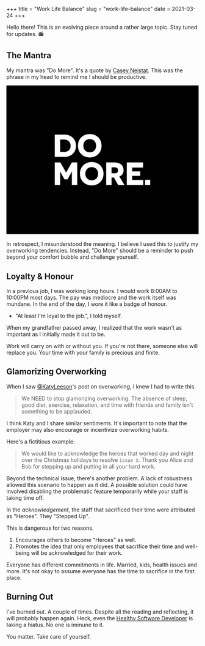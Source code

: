 +++
title = "Work Life Balance"
slug = "work-life-balance"
date = 2021-03-24
+++

Hello there! This is an evolving piece around a rather large topic. Stay tuned for updates. 📻

## The Mantra

My mantra was "Do More". It's a quote by [Casey Neistat](https://www.youtube.com/user/caseyneistat). This was the phrase in my head to remind me I should be productive.

![Do More](images/do_more.jpg)

In retrospect, I misunderstood the meaning. I believe I used this to justify my overworking tendencies. Instead, "Do More" should be a reminder to push beyond your comfort bubble and challenge yourself.

## Loyalty & Honour

In a previous job, I was working long hours. I would work 8:00AM to 10:00PM most days. The pay was mediocre and the work itself was mundane. In the end of the day, I wore it like a badge of honour.

- "At least I'm loyal to the job.", I told myself.

When my grandfather passed away, I realized that the work wasn't as important as I initially made it out to be.

Work will carry on with or without you. If you're not there, someone else will replace you. Your time with your family is precious and finite.

## Glamorizing Overworking

When I saw [@KatyLeeson](https://twitter.com/KatyLeeson)'s post on overworking, I knew I had to write this.

> We NEED to stop glamorizing overworking. The absence of sleep, good diet, exercise, relaxation, and time with friends and family isn't something to be applauded.

I think Katy and I share similar sentiments. It's important to note that the employer may also encourage or incentivize overworking habits.

Here's a fictitious example:

> We would like to acknowledge the heroes that worked day and night over the Christmas holidays to resolve `issue X`. Thank you Alice and Bob for stepping up and putting in all your hard work.

Beyond the technical issue, there's another problem. A lack of robustness allowed this scenario to happen as it did. A possible solution could have involved disabling the problematic feature temporarily while your staff is taking time off.

In the _acknowledgement_, the staff that sacrificed their time were attributed as "Heroes". They "Stepped Up".

This is dangerous for two reasons.

1. Encourages others to become "Heroes" as well.
2. Promotes the idea that only employees that sacrifice their time and well-being will be acknowledged for their work.

Everyone has different commitments in life. Married, kids, health issues and more. It's not okay to assume everyone has the time to sacrifice in the first place.

## Burning Out

I've burned out. A couple of times. Despite all the reading and reflecting, it will probably happen again. Heck, even the [Healthy Software Developer](https://www.youtube.com/watch?v=Ie6sSZQkUTM) is taking a hiatus. No one is immune to it.

You matter. Take care of yourself.
